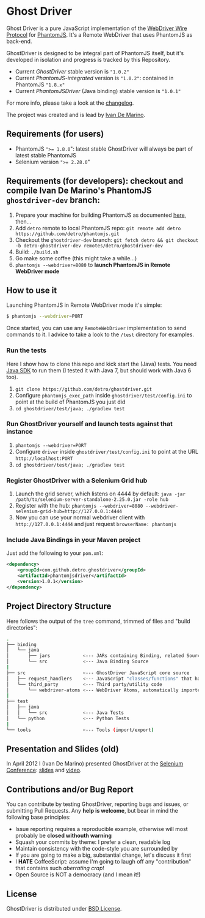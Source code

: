 # Ghost Driver

Ghost Driver is a pure JavaScript implementation of the
[WebDriver Wire Protocol](http://code.google.com/p/selenium/wiki/JsonWireProtocol)
for [PhantomJS](http://phantomjs.org/).
It's a Remote WebDriver that uses PhantomJS as back-end.

GhostDriver is designed to be integral part of PhantomJS itself, but it's developed in isolation and progress is tracked
by this Repository.

* Current _GhostDriver_ stable version is `"1.0.2"`
* Current _PhantomJS-integrated_ version is `"1.0.2"`: contained in PhantomJS `"1.8.x"`
* Current _PhantomJSDriver_ (Java binding) stable version is `"1.0.1"`

For more info, please take a look at the [changelog](https://github.com/detro/ghostdriver/blob/master/CHANGELOG.md).

The project was created and is lead by [Ivan De Marino](https://github.com/detro).

## Requirements (for users)

* PhantomJS `">= 1.8.0`": latest stable GhostDriver will always be part of latest stable PhantomJS
* Selenium version `">= 2.28.0`"

## Requirements (for developers): checkout and compile Ivan De Marino's PhantomJS `ghostdriver-dev` branch:

1. Prepare your machine for building PhantomJS as documented [here](http://phantomjs.org/build.html), then...
2. Add `detro` remote to local PhantomJS repo: `git remote add detro https://github.com/detro/phantomjs.git`
3. Checkout the `ghostdriver-dev` branch: `git fetch detro && git checkout -b detro-ghostdriver-dev remotes/detro/ghostdriver-dev`
4. Build: `./build.sh`
5. Go make some coffee (this might take a while...)
6. `phantomjs --webdriver=8080` to **launch PhantomJS in Remote WebDriver mode**

## How to use it

Launching PhantomJS in Remote WebDriver mode it's simple:
```bash
$ phantomjs --webdriver=PORT
```
Once started, you can use any `RemoteWebDriver` implementation to send commands to it. I advice to take a look to the
`/test` directory for examples.

### Run the tests

Here I show how to clone this repo and kick start the (Java) tests. You need
[Java SDK](http://www.oracle.com/technetwork/java/javase/downloads/index.html)
to run them (I tested it with Java 7, but should work with Java 6 too).

1. `git clone https://github.com/detro/ghostdriver.git`
2. Configure `phantomjs_exec_path` inside `ghostdriver/test/config.ini` to point at the build of PhantomJS you just did
3. `cd ghostdriver/test/java; ./gradlew test`

### Run GhostDriver yourself and launch tests against that instance

1. `phantomjs --webdriver=PORT`
2. Configure `driver` inside `ghostdriver/test/config.ini` to point at the URL `http://localhost:PORT`
3. `cd ghostdriver/test/java; ./gradlew test`

### Register GhostDriver with a Selenium Grid hub

1. Launch the grid server, which listens on 4444 by default: `java -jar /path/to/selenium-server-standalone-2.25.0.jar -role hub`
2. Register with the hub: `phantomjs --webdriver=8080 --webdriver-selenium-grid-hub=http://127.0.0.1:4444`
3. Now you can use your normal webdriver client with `http://127.0.0.1:4444` and just request `browserName: phantomjs`

### Include Java Bindings in your Maven project

Just add the following to your `pom.xml`:

```xml
<dependency>
    <groupId>com.github.detro.ghostdriver</groupId>
    <artifactId>phantomjsdriver</artifactId>
    <version>1.0.1</version>
</dependency>
```

## Project Directory Structure

Here follows the output of the `tree` command, trimmed of files and "build directories":

```bash
.
├── binding
│   └── java
│       ├── jars            <--- JARs containing Binding, related Source and related JavaDoc
│       └── src             <--- Java Binding Source
|
├── src                     <--- GhostDriver JavaScript core source
│   ├── request_handlers    <--- JavaScript "classes/functions" that handle HTTP Requests
│   └── third_party         <--- Third party/utility code
│       └── webdriver-atoms <--- WebDriver Atoms, automatically imported from the Selenium project
|
├── test
│   ├── java
│   │   └── src             <--- Java Tests
│   └── python              <--- Python Tests
|
└── tools                   <--- Tools (import/export)
```

## Presentation and Slides (old)

In April 2012 I (Ivan De Marino) presented GhostDriver at the
[Selenium Conference](http://www.seleniumconf.org/speakers/#IDM):
[slides](http://cdn.ivandemarino.me/slides/speed_up_selenium_with_phantomjs/index.html)
and
[video](http://blog.ivandemarino.me/2012/05/01/Me-the-Selenium-Conference-2012).

## Contributions and/or Bug Report

You can contribute by testing GhostDriver, reporting bugs and issues, or submitting Pull Requests.
Any **help is welcome**, but bear in mind the following base principles:

* Issue reporting requires a reproducible example, otherwise will most probably be **closed withouth warning**
* Squash your commits by theme: I prefer a clean, readable log
* Maintain consistency with the code-style you are surrounded by
* If you are going to make a big, substantial change, let's discuss it first
* I **HATE** CoffeeScript: assume I'm going to laugh off any "contribution" that contains such _aberrating crap_!
* Open Source is NOT a democracy (and I mean it!)

## License
GhostDriver is distributed under [BSD License](http://www.opensource.org/licenses/BSD-2-Clause).
